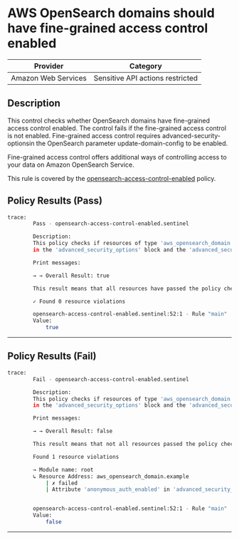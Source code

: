 # AWS OpenSearch domains should have fine-grained access control enabled

| Provider            |               Category             |
| ------------------- |  --------------------------------  |
| Amazon Web Services |  Sensitive API actions restricted  |

## Description

This control checks whether OpenSearch domains have fine-grained access control enabled. The control fails if the fine-grained access control is not enabled. Fine-grained access control requires advanced-security-optionsin the OpenSearch parameter update-domain-config to be enabled.

Fine-grained access control offers additional ways of controlling access to your data on Amazon OpenSearch Service.

This rule is covered by the [opensearch-access-control-enabled](https://github.com/hashicorp/policy-library-NIST-Policy-Set-for-AWS-Terraform/blob/main/policies/opensearch/opensearch-access-control-enabled.sentinel) policy.

## Policy Results (Pass)

```bash
trace:
        Pass - opensearch-access-control-enabled.sentinel

        Description:
        This policy checks if resources of type 'aws_opensearch_domain' have the 'anonymous_auth_enabled' attribute set to true
        in the 'advanced_security_options' block and the 'advanced_security_options' block is enabled

        Print messages:

        → → Overall Result: true

        This result means that all resources have passed the policy check for the policy opensearch-logs-to-cloudwatch.

        ✓ Found 0 resource violations

        opensearch-access-control-enabled.sentinel:52:1 - Rule "main"
        Value:
            true
```

---

## Policy Results (Fail)

```bash
trace:
        Fail - opensearch-access-control-enabled.sentinel

        Description:
        This policy checks if resources of type 'aws_opensearch_domain' have the 'anonymous_auth_enabled' attribute set to true
        in the 'advanced_security_options' block and the 'advanced_security_options' block is enabled

        Print messages:

        → → Overall Result: false

        This result means that not all resources passed the policy check and the protected behavior is not allowed for the policy opensearch-logs-to-cloudwatch.

        Found 1 resource violations

        → Module name: root
        ↳ Resource Address: aws_opensearch_domain.example
            | ✗ failed
            | Attribute 'anonymous_auth_enabled' in 'advanced_security_options' should be true and 'advanced_security_options' should be enabled for Fine Grained Access Control for AWS OpenSearch Domain. Refer to https://docs.aws.amazon.com/securityhub/latest/userguide/opensearch-controls.html#opensearch-7 for more details.


        opensearch-access-control-enabled.sentinel:52:1 - Rule "main"
        Value:
            false
```

---
